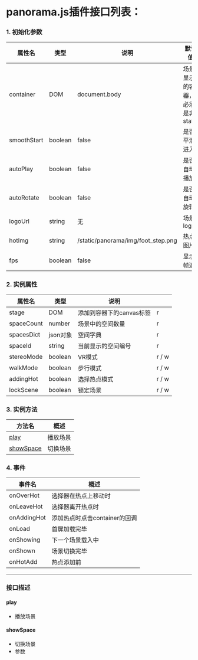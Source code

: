 # panorama.js插件接口列表：

### 1. 初始化参数


|属性名 | 类型 | 说明 | 默认值|
|----- | ---- | ---- | ------|
|container | DOM | document.body | 场景显示的容器，必须是非static |
|smoothStart | boolean | false | 是否平滑进入 |
|autoPlay | boolean | false | 是否自动播放 |
|autoRotate | boolean | false | 是否自动旋转 |
|logoUrl | string | 无 | 场景logo |
|hotImg | string | /static/panorama/img/foot_step.png | 热点图片 |
|fps | boolean | false | 显示帧速 |

### 2. 实例属性

|属性名 | 类型 | 说明 ||
|-------|-----|------|---|
|stage | DOM | 添加到容器下的canvas标签 | r |
|spaceCount | number | 场景中的空间数量 | r |
|spacesDict | json对象 | 空间字典 | r |
|spaceId | string | 当前显示的空间编号 | r |
|stereoMode | boolean | VR模式 |  r / w |
|walkMode | boolean | 步行模式 |  r / w |
|addingHot | boolean | 选择热点模式 |  r / w |
|lockScene | boolean | 锁定场景 |  r / w |

### 3. 实例方法

|方法名 | 概述 |
|------|------ |
|[play](#play_7) | 播放场景 |
|[showSpace](#showspace_8) | 切换场景 |
    
### 4. 事件
    
|事件名 | 概述 |
|------|------- |
|onOverHot | 选择器在热点上移动时 |
|onLeaveHot | 选择器离开热点时 |
|onAddingHot | 添加热点时点击container的回调 |
|onLoad | 首屏加载完毕 |
|onShowing | 下一个场景载入中 |
|onShown | 场景切换完毕 |
|onHotAdd | 热点添加前 |

---

### 接口描述

#### play
- 播放场景

#### showSpace
- 切换场景
- 参数